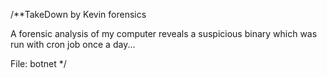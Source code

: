 /**TakeDown
by Kevin
forensics

A forensic analysis of my computer reveals a suspicious binary which was run with cron job once a day... 

File: botnet
*/
